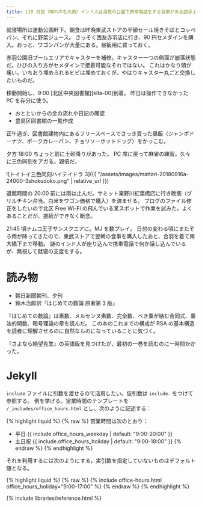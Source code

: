 ```yaml
---
title: 110 日目（晴れのち大雨）インド人は深夜の公園で携帯電話をする習慣がある説浮上
---
```


就寝場所は運動公園軒下。朝食は昨晩東武ストアの半額セール焼きそばとコッペパン、それに野菜ジュース。
さっそく西友赤羽店に行き、90 円セメダインを購入。おっと、ワゴンパンが大量にある。昼飯用に買っておく。

赤羽公園旧プールエリアでキャスターを補修。キャスター一つの側面が崩落状態だ。ひびの入り方がセメダインで接着可能なそれではない。
これはかなり頭が痛い。いちおう埋められるヒビは埋めておくが、やはりキャスター丸ごと交換したいものだ。

移動開始し、9:00 [北区中央図書館][kita-00]到着。
昨日は操作できなかった PC を存分に使う。

* おとといからの金の流れや日記の確認
* 豊島区図書館の一覧作成

正午過ぎ、図書館建物内にあるフリースペースでさっき買った昼飯（ジャンボドーナツ、ポークカレーパン、チョリソーホットドッグ）をかっこむ。

夕方 18:00 ちょっと前に土砂降りがあった。
PC 席に戻って麻雀の練習。久々に三色同刻をアガる。親倍だ。

![トイトイ三色同刻ハイテイドラ 3]({{ "/assets/images/mattari-20180916a-24000-3shokudoko.png" | relative_url }})

退館時間の 20:00 前には雨は止んだ。サミット滝野川紅葉橋店に行き晩飯（グリルチキン弁当、白米をワゴン価格で購入）を済ませる。
ブログのファイル修正をしたいので北区 Free Wi-Fi の飛んでいる某スポットで作業を試みた。よくあることだが、接続ができなく断念。

21:45 頃ナムコ王子サンスクエアに。MJ を数プレイ。
日付の変わる頃にまたぞろ雨が降ってきたので、東武ストアで翌朝の食事を購入したあと、合羽を着て南大橋下まで移動。
謎のインド人が座り込んで携帯電話で何か話し込んでいるが、無視して就寝の支度をする。

# 読み物

* 朝日新聞朝刊、夕刊
* 鈴木治郎訳『はじめての数論 原著第 3 版』

『はじめての数論』は素数、メルセンヌ素数、完全数、べき乗が絡む合同式、乗法的関数、暗号理論の章を読んだ。
この本のこれまでの構成が RSA の基本構造を読者に理解させるのに自然なものになっていることに気づく。

『さよなら絶望先生』の英語版を見つけたが、最初の一巻を読むのに一時間かかった。

# Jekyll

`include` ファイルに引数を渡せるので活用したい。仮引数は `include.` をつけて参照する。
例を挙げる。営業時間のテンプレートを `/_includes/office_hours.html` とし、次のように記述する：

{% highlight liquid %}
{% raw %}
営業時間は次のとおり：

* 平日 {{ include.office_hours_weekday | default: "9:00-20:00" }}
* 土日祝 {{ include.office_hours_holiday | default: "9:00-18:00" }}
{% endraw %}
{% endhighlight %}

それを利用するには次のようにする。実引数を指定していないものはデフォルト値となる。

{% highlight liquid %}
{% raw %}
{% include office-hours.html office_hours_holiday="9:00-17:00" %}
{% endraw %}
{% endhighlight %}

{% include libraries/reference.html %}
